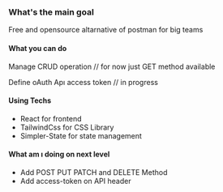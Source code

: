 ### What's the main goal 

Free and opensource altarnative of postman for big teams

#### What you can do 

Manage CRUD operation // for now just GET method available

Define oAuth Apı access token // in progress
#### Using Techs
- React for frontend
- TailwindCss for CSS Library
- Simpler-State for state management

#### What am ı doing on next level
- Add POST PUT PATCH and DELETE Method
- Add access-token on API header



